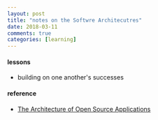 ```yaml
---
layout: post
title: "notes on the Softwre Architecutres"
date: 2018-03-11
comments: true
categories: [learning]
---
```


#### lessons
 * building on one another's successes
 

#### reference
* [The Architecture of Open Source Applications](http://www.aosabook.org/en/index.html)